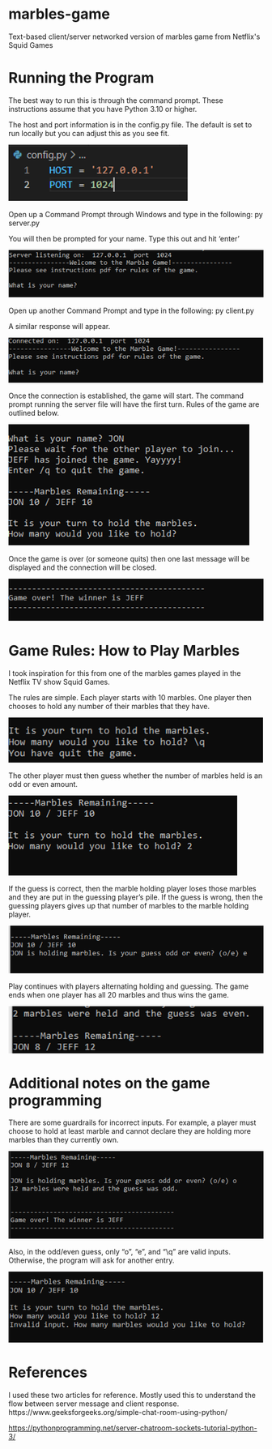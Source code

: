 # marbles-game
Text-based client/server networked version of marbles game from Netflix's Squid Games

<h1>Running the Program</h1>
The best way to run this is through the command prompt. These instructions assume that you have Python 3.10 or higher.

The host and port information is in the config.py file. The default is set to run locally but you can adjust this as you see fit. 
 
![host-port](screenshots/screenshot1.png?raw=true)

Open up a Command Prompt through Windows and type in the following: 
	py server.py

You will then be prompted for your name. Type this out and hit ‘enter’
 
![name-prompt](screenshots/screenshot2.png?raw=true)

Open up another Command Prompt and type in the following:
	py client.py

A similar response will appear.

![client-start](screenshots/screenshot3.png?raw=true)

Once the connection is established, the game will start. The command prompt running the server file will have the first turn. Rules of the game are outlined below.

![turn](screenshots/screenshot4.png?raw=true)

Once the game is over (or someone quits) then one last message will be displayed and the connection will be closed.

![game-over](screenshots/screenshot5.png?raw=true)
 
<h1>Game Rules: How to Play Marbles</h1>
I took inspiration for this from one of the marbles games played in the Netflix TV show Squid Games.

The rules are simple. Each player starts with 10 marbles. One player then chooses to hold any number of their marbles that they have. 

![hold](screenshots/screenshot6.png?raw=true)

The other player must then guess whether the number of marbles held is an odd or even amount. 

![guess](screenshots/screenshot7.png?raw=true)

If the guess is correct, then the marble holding player loses those marbles and they are put in the guessing player’s pile. If the guess is wrong, then the guessing players gives up that number of marbles to the marble holding player.

![correct-incorrect](screenshots/screenshot8.png?raw=true)

Play continues with players alternating holding and guessing. The game ends when one player has all 20 marbles and thus wins the game.

![winner](screenshots/screenshot9.png?raw=true)
 
<h1>Additional notes on the game programming</h1>
There are some guardrails for incorrect inputs. For example, a player must choose to hold at least marble and cannot declare they are holding more marbles than they currently own.

![incorrect-inputs](screenshots/screenshot10.png?raw=true)

Also, in the odd/even guess, only “o”, “e”, and “\q” are valid inputs. Otherwise, the program will ask for another entry.

![valid-inputs](screenshots/screenshot11.png?raw=true)

<h1>References</h1>
I used these two articles for reference. Mostly used this to understand the flow between server message and client response. 
https://www.geeksforgeeks.org/simple-chat-room-using-python/

https://pythonprogramming.net/server-chatroom-sockets-tutorial-python-3/
